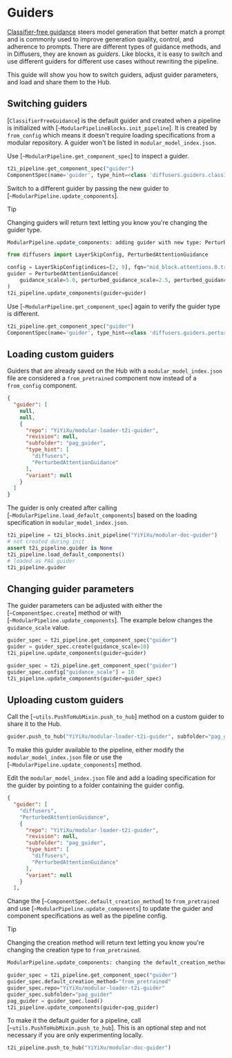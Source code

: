 <!--Copyright 2025 The HuggingFace Team. All rights reserved.

Licensed under the Apache License, Version 2.0 (the "License"); you may not use this file except in compliance with
the License. You may obtain a copy of the License at

http://www.apache.org/licenses/LICENSE-2.0

Unless required by applicable law or agreed to in writing, software distributed under the License is distributed on
an "AS IS" BASIS, WITHOUT WARRANTIES OR CONDITIONS OF ANY KIND, either express or implied. See the License for the
specific language governing permissions and limitations under the License.
-->

# Guiders

[Classifier-free guidance](https://huggingface.co/papers/2207.12598) steers model generation that better match a prompt and is commonly used to improve generation quality, control, and adherence to prompts. There are different types of guidance methods, and in Diffusers, they are known as *guiders*. Like blocks, it is easy to switch and use different guiders for different use cases without rewriting the pipeline.

This guide will show you how to switch guiders, adjust guider parameters, and load and share them to the Hub.

## Switching guiders

[`ClassifierFreeGuidance`] is the default guider and created when a pipeline is initialized with [`~ModularPipelineBlocks.init_pipeline`]. It is created by `from_config` which means it doesn't require loading specifications from a modular repository. A guider won't be listed in `modular_model_index.json`.

Use [`~ModularPipeline.get_component_spec`] to inspect a guider.

```py
t2i_pipeline.get_component_spec("guider")
ComponentSpec(name='guider', type_hint=<class 'diffusers.guiders.classifier_free_guidance.ClassifierFreeGuidance'>, description=None, config=FrozenDict([('guidance_scale', 7.5), ('guidance_rescale', 0.0), ('use_original_formulation', False), ('start', 0.0), ('stop', 1.0), ('_use_default_values', ['start', 'guidance_rescale', 'stop', 'use_original_formulation'])]), repo=None, subfolder=None, variant=None, revision=None, default_creation_method='from_config')
```

Switch to a different guider by passing the new guider to [`~ModularPipeline.update_components`].

> [!TIP]
> Changing guiders will return text letting you know you're changing the guider type.
> ```bash
> ModularPipeline.update_components: adding guider with new type: PerturbedAttentionGuidance, previous type: ClassifierFreeGuidance
> ```

```py
from diffusers import LayerSkipConfig, PerturbedAttentionGuidance

config = LayerSkipConfig(indices=[2, 9], fqn="mid_block.attentions.0.transformer_blocks", skip_attention=False, skip_attention_scores=True, skip_ff=False)
guider = PerturbedAttentionGuidance(
    guidance_scale=5.0, perturbed_guidance_scale=2.5, perturbed_guidance_config=config
)
t2i_pipeline.update_components(guider=guider)
```

Use [`~ModularPipeline.get_component_spec`] again to verify the guider type is different.

```py
t2i_pipeline.get_component_spec("guider")
ComponentSpec(name='guider', type_hint=<class 'diffusers.guiders.perturbed_attention_guidance.PerturbedAttentionGuidance'>, description=None, config=FrozenDict([('guidance_scale', 5.0), ('perturbed_guidance_scale', 2.5), ('perturbed_guidance_start', 0.01), ('perturbed_guidance_stop', 0.2), ('perturbed_guidance_layers', None), ('perturbed_guidance_config', LayerSkipConfig(indices=[2, 9], fqn='mid_block.attentions.0.transformer_blocks', skip_attention=False, skip_attention_scores=True, skip_ff=False, dropout=1.0)), ('guidance_rescale', 0.0), ('use_original_formulation', False), ('start', 0.0), ('stop', 1.0), ('_use_default_values', ['perturbed_guidance_start', 'use_original_formulation', 'perturbed_guidance_layers', 'stop', 'start', 'guidance_rescale', 'perturbed_guidance_stop']), ('_class_name', 'PerturbedAttentionGuidance'), ('_diffusers_version', '0.35.0.dev0')]), repo=None, subfolder=None, variant=None, revision=None, default_creation_method='from_config')
```

## Loading custom guiders

Guiders that are already saved on the Hub with a `modular_model_index.json` file are considered a `from_pretrained` component now instead of a `from_config` component.

```json
{
  "guider": [
    null,
    null,
    {
      "repo": "YiYiXu/modular-loader-t2i-guider",
      "revision": null,
      "subfolder": "pag_guider",
      "type_hint": [
        "diffusers",
        "PerturbedAttentionGuidance"
      ],
      "variant": null
    }
  ]
}
```

The guider is only created after calling [`~ModularPipeline.load_default_components`] based on the loading specification in `modular_model_index.json`.

```py
t2i_pipeline = t2i_blocks.init_pipeline("YiYiXu/modular-doc-guider")
# not created during init
assert t2i_pipeline.guider is None
t2i_pipeline.load_default_components()
# loaded as PAG guider
t2i_pipeline.guider
```


## Changing guider parameters

The guider parameters can be adjusted with either the [`~ComponentSpec.create`] method or with [`~ModularPipeline.update_components`]. The example below changes the `guidance_scale` value.

<hfoptions id="switch">
<hfoption id="create">

```py
guider_spec = t2i_pipeline.get_component_spec("guider")
guider = guider_spec.create(guidance_scale=10)
t2i_pipeline.update_components(guider=guider)
```

</hfoption>
<hfoption id="update_components">

```py
guider_spec = t2i_pipeline.get_component_spec("guider")
guider_spec.config["guidance_scale"] = 10
t2i_pipeline.update_components(guider=guider_spec)
```

</hfoption>
</hfoptions>

## Uploading custom guiders

Call the [`~utils.PushToHubMixin.push_to_hub`] method on a custom guider to share it to the Hub.

```py
guider.push_to_hub("YiYiXu/modular-loader-t2i-guider", subfolder="pag_guider")
```

To make this guider available to the pipeline, either modify the `modular_model_index.json` file or use the [`~ModularPipeline.update_components`] method.

<hfoptions id="upload">
<hfoption id="modular_model_index.json">

Edit the `modular_model_index.json` file and add a loading specification for the guider by pointing to a folder containing the guider config.

```json
{
  "guider": [
    "diffusers",
    "PerturbedAttentionGuidance",
    {
      "repo": "YiYiXu/modular-loader-t2i-guider",
      "revision": null,
      "subfolder": "pag_guider",
      "type_hint": [
        "diffusers",
        "PerturbedAttentionGuidance"
      ],
      "variant": null
    }
  ],
```

</hfoption>
<hfoption id="update_components">

Change the [`~ComponentSpec.default_creation_method`] to `from_pretrained` and use [`~ModularPipeline.update_components`] to update the guider and component specifications as well as the pipeline config.

> [!TIP]
> Changing the creation method will return text letting you know you're changing the creation type to `from_pretrained`.
> ```bash
> ModularPipeline.update_components: changing the default_creation_method of guider from from_config to from_pretrained.
> ```

```py
guider_spec = t2i_pipeline.get_component_spec("guider")
guider_spec.default_creation_method="from_pretrained"
guider_spec.repo="YiYiXu/modular-loader-t2i-guider"
guider_spec.subfolder="pag_guider"
pag_guider = guider_spec.load()
t2i_pipeline.update_components(guider=pag_guider)
```

To make it the default guider for a pipeline, call [`~utils.PushToHubMixin.push_to_hub`]. This is an optional step and not necessary if you are only experimenting locally.

```py
t2i_pipeline.push_to_hub("YiYiXu/modular-doc-guider")
```

</hfoption>
</hfoptions>
